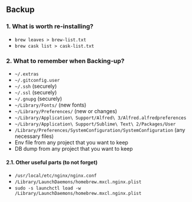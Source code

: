 ## Backup

### 1. What is worth re-installing?
- ```brew leaves > brew-list.txt```
- ```brew cask list > cask-list.txt```

### 2. What to remember when Backing-up?
- ```~/.extras```
- ```~/.gitconfig.user```
- ```~/.ssh``` (securely)
- ```~/.ssl``` (securely)
- ```~/.gnupg``` (securely)
- ```~/Library/Fonts/``` (new fonts)
- ```~/Library/Preferences/``` (new or changes)
- ```~/Library/Application\ Support/Alfred\ 3/Alfred.alfredpreferences```
- ```~/Library/Application\ Support/Sublime\ Text\ 2/Packages/User```
- ```/Library/Preferences/SystemConfiguration/SystemConfiguration``` (any necessary files)
- Env file from any project that you want to keep
- DB dump from any project that you want to keep

#### 2.1. Other useful parts (to not forget)
- ```/usr/local/etc/nginx/nginx.conf```
- ```/Library/LaunchDaemons/homebrew.mxcl.nginx.plist```
- ```sudo -s launchctl load -w /Library/LaunchDaemons/homebrew.mxcl.nginx.plist```
